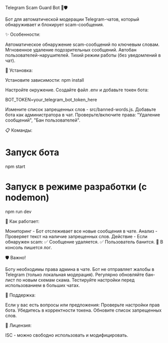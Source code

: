 Telegram Scam Guard Bot 🤖🛡️

Бот для автоматической модерации Telegram-чатов, который обнаруживает и блокирует scam-сообщения.

✨ Особенности:

Автоматическое обнаружение scam-сообщений по ключевым словам.
Мгновенное удаление подозрительных сообщений.
Автобан пользователей-нарушителей.
Тихий режим работы (без уведомлений в чат).

🚀 Установка:

Установите зависимости:
npm install

Настройте окружение. Создайте файл .env и добавьте токен бота:

BOT_TOKEN=your_telegram_bot_token_here

Измените список запрещенных слов - src/banned-words.js.
Добавьте бота как администратора в чат.
Проверьте/включите права: "Удаление сообщений", "Бан пользователей".

📋 Команды:

# Запуск бота
npm start

# Запуск в режиме разработки (с nodemon)
npm run dev

🎯 Как работает:

Мониторинг - Бот отслеживает все новые сообщения в чате.
Анализ - Проверяет текст на наличие запрещенных слов.
Действие - Если обнаружен scam:
✅ Сообщение удаляется.
✅ Пользователь банится.
📝 В консоль пишется лог.

🛡️ Важно!

Боту необходимы права админа в чате.
Бот не отправляет жалобы в Telegram (только локальная модерация).
Регулярно обновляйте бан-лист по новым схемам скама.
Тестируйте настройки перед использованием в больших чатах.

🤝 Поддержка:

Если у вас есть вопросы или предложения:
Проверьте настройки прав бота.
Убедитесь в корректности токена.
Обновите список запрещенных слов.

📝 Лицензия:

ISC - можно свободно использовать и модифицировать.
